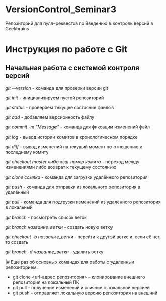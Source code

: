 # VersionControl_Seminar3
Репозиторий для пулл-реквестов по Введению в контроль версий в Geekbrains

# Инструкция по работе с Git

## Начальная работа с системой контроля версий

*git --version* - команда для проверки версии git

*git init* - инициализируем пустой репозиторий

*git status* - проверяем текущее состояние файлов

*git add* - добавляем версионность файлу

*git commit -m "Message"* - команда для фиксации изменений файл

*git log* - вывод истории комитов в хронологическом порядке

*git diff* - вывод изменений на текущий момент по отношению к последнему комиту

*git checkout master либо хэш-номер комита* - переход между изменениями либо возврат к текущему состоянию

*git clone ссылка* - команда для загрузки удалённого репозитория

*git push* - команда для отправки из локального репозитория в удалённый

*git pull* - команда для подгрузки изменений из удалённого репозитория в локальный

*git branch* - посмотреть список веток

*git branch название_ветки* - создать новую ветку

*git checkout -b название_ветки* - перейти к другой ветке и, если её нет, то создать

*git branch -d название_ветки* - удалить ветку

|# Еще раз об основных командах для работы с удаленныи репозиторием:

*	git clone <url-адрес репозитория> – клонирование внешнего репозитория на  локальный ПК
*	git pull – получение изменений и слияние с локальной версией
*	git push – отправляет локальную версию репозитория на внешний
